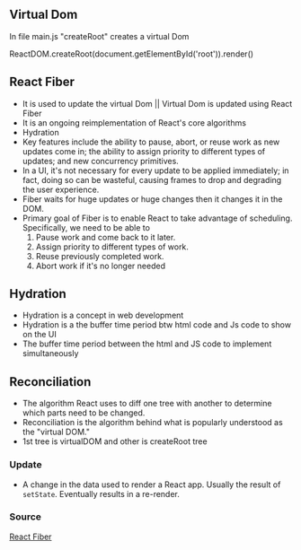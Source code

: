 ## Virtual Dom 
In file main.js "createRoot" creates a virtual Dom

ReactDOM.createRoot(document.getElementById('root')).render(<App />)


## React Fiber
- It is used to update the virtual Dom  || Virtual Dom is updated using React Fiber
- It is an ongoing reimplementation of React's core algorithms
- Hydration 
- Key features include the ability to pause, abort, or reuse work as new updates come in; the ability to assign priority to different types of updates; and new concurrency primitives.
- In a UI, it's not necessary for every update to be applied immediately; in fact, doing so can be wasteful, causing frames to drop and degrading the user experience.
- Fiber waits for huge updates or huge changes then it changes it in the DOM.
- Primary goal of Fiber is to enable React to take advantage of scheduling. Specifically, we need to be able to
    1. Pause work and come back to it later.
    2. Assign priority to different types of work.
    3. Reuse previously completed work.
    4. Abort work if it's no longer needed

## Hydration 
- Hydration is a concept in web development
- Hydration is a the buffer time period btw html code and Js code to show on the UI 
- The buffer time period between the html and JS code to implement simultaneously 

## Reconciliation
- The algorithm React uses to diff one tree with another to determine which parts need to be changed.
- Reconciliation is the algorithm behind what is popularly understood as the "virtual DOM." 
- 1st tree is virtualDOM and other is createRoot tree

### Update
- A change in the data used to render a React app. Usually the result of `setState`. Eventually results in a re-render.

### Source
[React Fiber](https://github.com/acdlite/react-fiber-architecture "Source")
